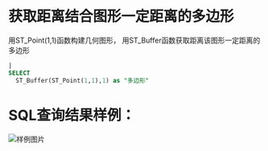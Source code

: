 # 获取距离结合图形一定距离的多边形

用ST_Point(1,1)函数构建几何图形，
用ST_Buffer函数获取距离该图形一定距离的多边形

```SQL
|
SELECT
  ST_Buffer(ST_Point(1,1),1) as "多边形"
```

# SQL查询结果样例：

![样例图片](https://img.alicdn.com/tfs/TB1yxV7QoT1gK0jSZFrXXcNCXXa-669-538.png)